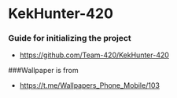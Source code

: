KekHunter-420
===========

### Guide for initializing the project
* https://github.com/Team-420/KekHunter-420

###Wallpaper is from
* https://t.me/Wallpapers_Phone_Mobile/103
